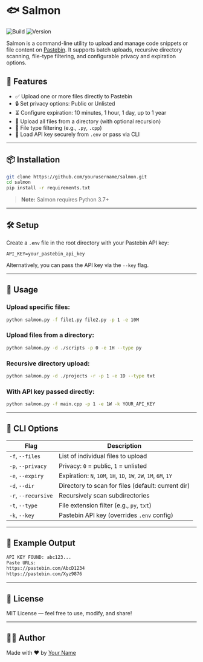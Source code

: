 # 🐟 Salmon

![Build](https://img.shields.io/badge/build-passing-brightgreen)
![Version](https://img.shields.io/badge/version-1.0.0-blue)

Salmon is a command-line utility to upload and manage code snippets or file content on [Pastebin](https://pastebin.com). It supports batch uploads, recursive directory scanning, file-type filtering, and configurable privacy and expiration options.

## 🚀 Features

- ✅ Upload one or more files directly to Pastebin  
- 🔒 Set privacy options: Public or Unlisted  
- ⏳ Configure expiration: 10 minutes, 1 hour, 1 day, up to 1 year  
- 📁 Upload all files from a directory (with optional recursion)  
- 🎯 File type filtering (e.g., `.py`, `.cpp`)  
- 🔑 Load API key securely from `.env` or pass via CLI  

---

## 📦 Installation

```bash
git clone https://github.com/yourusername/salmon.git
cd salmon
pip install -r requirements.txt
```

> **Note:** Salmon requires Python 3.7+

---

## 🛠️ Setup

Create a `.env` file in the root directory with your Pastebin API key:

```env
API_KEY=your_pastebin_api_key
```

Alternatively, you can pass the API key via the `--key` flag.

---

## 🧪 Usage

### Upload specific files:
```bash
python salmon.py -f file1.py file2.py -p 1 -e 10M
```

### Upload files from a directory:
```bash
python salmon.py -d ./scripts -p 0 -e 1H --type py
```

### Recursive directory upload:
```bash
python salmon.py -d ./projects -r -p 1 -e 1D --type txt
```

### With API key passed directly:
```bash
python salmon.py -f main.cpp -p 1 -e 1W -k YOUR_API_KEY
```

---

## 🧾 CLI Options

| Flag               | Description                                                                 |
|--------------------|-----------------------------------------------------------------------------|
| `-f`, `--files`     | List of individual files to upload                                          |
| `-p`, `--privacy`   | Privacy: `0` = public, `1` = unlisted                                       |
| `-e`, `--expiry`    | Expiration: `N`, `10M`, `1H`, `1D`, `1W`, `2W`, `1M`, `6M`, `1Y`             |
| `-d`, `--dir`       | Directory to scan for files (default: current dir)                          |
| `-r`, `--recursive` | Recursively scan subdirectories                                              |
| `-t`, `--type`      | File extension filter (e.g., `py`, `txt`)                                   |
| `-k`, `--key`       | Pastebin API key (overrides `.env` config)                                 |

---

## 📄 Example Output

```bash
API KEY FOUND: abc123...
Paste URLs:
https://pastebin.com/AbcD1234
https://pastebin.com/Xyz9876
```

---

## 📌 License

MIT License — feel free to use, modify, and share!

---

## 🙋‍♂️ Author

Made with ❤️ by [Your Name](https://github.com/yourusername)
